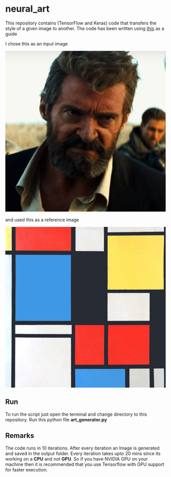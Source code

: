 # neural_art

This repository contains (TensorFlow and Keras) code that transfers the 
style of a given image to another. The code has been written using [this][original] as a guide

I chose this as an input image

![Logan Image](/logan.jpg)

and used this as a reference image

![Block Image](/styles/block.jpg)

## Run

To run the script just open the terminal and change directory to
this repository.
Run this python file **art_generator.py**


## Remarks

The code runs in 10 iterations.
After every iteration an Image is generated and saved in the output folder.
Every iteration takes upto 20 mins since its working on a **CPU** and not **GPU**.
So if you have NVIDIA GPU on your machine then it is recommended that you use 
Tensorflow with GPU support for faster execution. 



[original]: https://github.com/hnarayanan/artistic-style-transfer/blob/master/notebooks/6_Artistic_style_transfer_with_a_repurposed_VGG_Net_16.ipynb